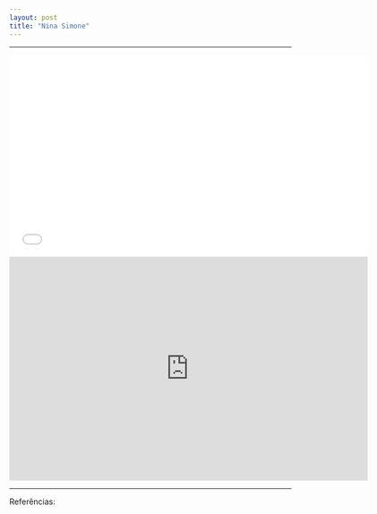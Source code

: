 ```yaml
---
layout: post
title: "Nina Simone"
---
```


<hr>
<iframe width="640" height="360" src="//www.youtube.com/embed/PhWV3w4zlfI?list=PLE5649E006A2BEB4A" frameborder="0" allowfullscreen></iframe>

<iframe src="https://docs.google.com/presentation/d/1oO9fmFVAMNxwTSDV_jagsp2oOibrpsRscTy5fRqld3A/embed?start=true&loop=true&delayms=5000" frameborder="0" width="640" height="400" allowfullscreen="true" mozallowfullscreen="true" webkitallowfullscreen="true"></iframe>


<hr>

Referências:

